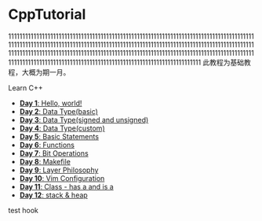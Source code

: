 # CppTutorial
111111111111111111111111111111111111111111111111111111111111111111111111111111111111111111111111111111111111111111111111111111111111111111111111111111111111111111111111111111111111111111111111111111111111111111111111111111111111111111111111111111111111111111111111111111111111111111111111111111111111111111111111111111111111111111111
此教程为基础教程，大概为期一月。

Learn C++

- [**Day 1**: Hello, world!](./Day1)
- [**Day 2**: Data Type(basic)](./Day2)
- [**Day 3**: Data Type(signed and unsigned)](./Day3)
- [**Day 4**: Data Type(custom)](./Day4)
- [**Day 5**: Basic Statements](./Day5)
- [**Day 6**: Functions](./Day6)
- [**Day 7**: Bit Operations](./Day7)
- [**Day 8**: Makefile](./Day8)
- [**Day 9**: Layer Philosophy](./Day9)
- [**Day 10**: Vim Configuration](./Day10)
- [**Day 11**: Class - has a and is a](./Day11)
- [**Day 12**: stack & heap](./Day12)

test hook
